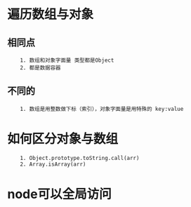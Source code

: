 #   遍历数组与对象

##  相同点
        1. 数组和对象字面量 类型都是Object
        2. 都是数据容器

##  不同的
        1. 数组是用整数做下标（索引），对象字面量是用特殊的 key:value

#   如何区分对象与数组
        1. Object.prototype.toString.call(arr)
        2. Array.isArray(arr)

#   node可以全局访问